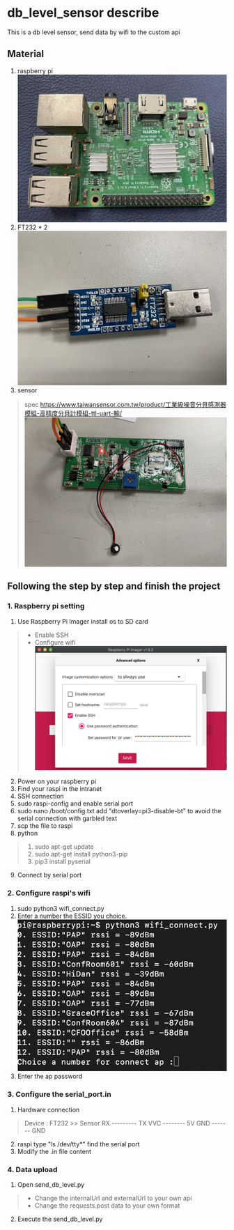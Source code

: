 # db_level_sensor describe
This is a db level sensor, send data by wifi to the custom api

## Material
1. raspberry pi
![raspberry pi](https://github.com/Dan19920406/db_level_sensor/blob/main/picture/raspberry_pi.png)
2. FT232 * 2
![FT232](https://github.com/Dan19920406/db_level_sensor/blob/main/picture/FT232.png)
3. sensor
> spec <https://www.taiwansensor.com.tw/product/工業級噪音分貝感測器模組-高精度分貝計模組-ttl-uart-輸/>
![sensor](https://github.com/Dan19920406/db_level_sensor/blob/main/picture/db_level_sensor.png)

## Following the step by step and finish the project
### 1. Raspberry pi setting
1. Use Raspberry Pi Imager install os to SD card
> - Enable SSH
> - Configure wifi
![imager](https://github.com/Dan19920406/db_level_sensor/blob/main/picture/raspberry_pi_imager.png)
2. Power on your raspberry pi
3. Find your raspi in the intranet
4. SSH connection
5. sudo raspi-config and enable serial port
6. sudo nano /boot/config.txt add "dtoverlay=pi3-disable-bt" to avoid the serial connection with garbled text
7. scp the file to raspi
8. python
> 1. sudo apt-get update
> 2. sudo apt-get install python3-pip
> 3. pip3 install pyserial
9. Connect by serial port

### 2. Configure raspi's wifi
1. sudo python3 wifi_connect.py
2. Enter a number the ESSID you choice.
![choice ap](https://github.com/Dan19920406/db_level_sensor/blob/main/picture/configure_wifi.png)
3. Enter the ap password

### 3. Configure the serial_port.in
1. Hardware connection
> Device : FT232 >> Sensor
>                 RX --------- TX
>                VVC -------- 5V
>               GND ------- GND

2. raspi type "ls /dev/tty*" find the serial port
3. Modify the .in file content

### 4. Data upload
1. Open send_db_level.py
> - Change the internalUrl and externalUrl to your own api
> - Change the requests.post data to your own format
2. Execute the send_db_level.py



